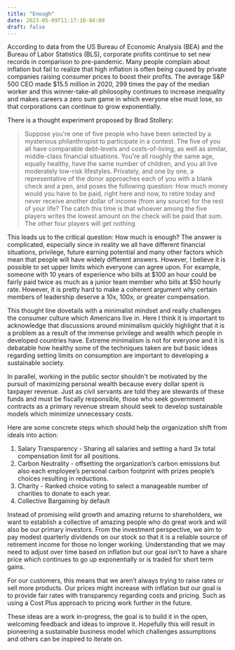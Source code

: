 ```yaml
---
title: "Enough"
date: 2023-05-09T11:17:10-04:00
draft: false
---
```


According to data from the US Bureau of Economic Analysis (BEA) and the Bureau of Labor Statistics (BLS), corporate profits continue to set new records in comparison to pre-pandemic. Many people complain about inflation but fail to realize that high inflation is often being caused by private companies raising consumer prices to boost their profits. The average S&P 500 CEO made $15.5 million in 2020, 299 times the pay of the median worker and this winner-take-all philosophy continues to increase inequality and makes careers a zero sum game in which everyone else must lose, so that corporations can continue to grow exponentially.

There is a thought experiment proposed by Brad Stollery:
> Suppose you're one of five people who have been selected by a mysterious philanthropist to participate in a contest. The five of you all have comparable debt-levels and costs-of-living, as well as similar, middle-class financial situations. You're all roughly the same age, equally healthy, have the same number of children, and you all live moderately low-risk lifestyles. Privately, and one by one, a representative of the donor approaches each of you with a blank check and a pen, and poses the following question:
How much money would you have to be paid, right here and now, to retire today and never receive another dollar of income (from any source) for the rest of your life?
The catch this time is that whoever among the five players writes the lowest amount on the check will be paid that sum. The other four players will get nothing.

This leads us to the critical question: How much is enough? The answer is complicated, especially since in reality we all have different financial situations, privilege, future earning potential and many other factors which mean that people will have widely different answers. However, I believe it is possible to set upper limits which everyone can agree upon. For example, someone with 10 years of experience who bills at $100 an hour could be fairly paid twice as much as a junior team member who bills at $50 hourly rate. However, it is pretty hard to make a coherent argument why certain members of leadership deserve a 10x, 100x, or greater compensation.

This thought line dovetails with a minimalist mindset and really challenges the consumer culture which Americans live in. Here I think it is important to acknowledge that discussions around minimalism quickly highlight that it is a problem as a result of the immense privilege and wealth which people in developed countries have. Extreme minimalism is not for everyone and it is debatable how healthy some of the techniques taken are but basic ideas regarding setting limits on consumption are important to developing a sustainable society. 

In parallel, working in the public sector shouldn't be motivated by the pursuit of maximizing personal wealth because every dollar spent is taxpayer revenue. Just as civil servants are told they are stewards of these funds and must be fiscally responsible, those who seek government contracts as a primary revenue stream should seek to develop sustainable models which minimize unnecessary costs. 

Here are some concrete steps which should help the organization shift from ideals into action:
1. Salary Transparency - Sharing all salaries and setting a hard 3x total compensation limit for all positions.
2. Carbon Neutrality - offsetting the organization’s carbon emissions but also each employee’s personal carbon footprint with prizes people’s choices resulting in reductions.
3. Charity - Ranked choice voting to select a manageable number of charities to donate to each year.
4. Collective Bargaining by default

Instead of promising wild growth and amazing returns to shareholders, we want to establish a collective of amazing people who do great work and will also be our primary investors. From the investment perspective, we aim to pay modest quarterly dividends on our stock so that it is a reliable source of retirement income for those no longer working. Understanding that we may need to adjust over time based on inflation but our goal isn’t to have a share price which continues to go up exponentially or is traded for short term gains.

For our customers, this means that we aren’t always trying to raise rates or sell more products. Our prices might increase with inflation but our goal is to provide fair rates with transparency regarding costs and pricing. Such as using a Cost Plus approach to pricing work further in the future. 

These ideas are a work in-progress, the goal is to build it in the open, welcoming feedback and ideas to improve it. Hopefully this will result in pioneering a sustainable business model which challenges assumptions and others can be inspired to iterate on.

